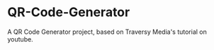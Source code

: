 # QR-Code-Generator
<p>
  A QR Code Generator project, based on Traversy Media's tutorial on youtube.
 </p>
